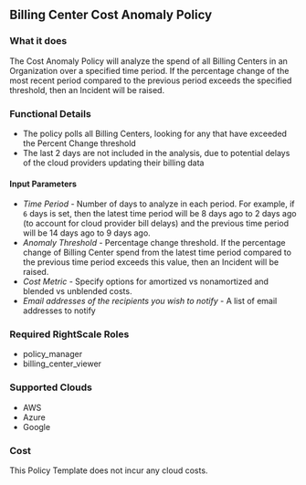 ## Billing Center Cost Anomaly Policy

### What it does
The Cost Anomaly Policy will analyze the spend of all Billing Centers in an Organization over a specified time period.  If the percentage change of the most recent period compared to the previous period exceeds the specified threshold, then an Incident will be raised.  

### Functional Details

- The policy polls all Billing Centers, looking for any that have exceeded the Percent Change threshold
- The last 2 days are not included in the analysis, due to potential delays of the cloud providers updating their billing data

#### Input Parameters

- *Time Period* - Number of days to analyze in each period. For example, if `6` days is set, then the latest time period will be 8 days ago to 2 days ago (to account for cloud provider bill delays) and the previous time period will be 14 days ago to 9 days ago.
- *Anomaly Threshold* - Percentage change threshold.  If the percentage change of Billing Center spend from the latest time period compared to the previous time period exceeds this value, then an Incident will be raised.
- *Cost Metric* - Specify options for amortized vs nonamortized and blended vs unblended costs.
- *Email addresses of the recipients you wish to notify* - A list of email addresses to notify

### Required RightScale Roles

- policy_manager
- billing_center_viewer

### Supported Clouds

- AWS
- Azure
- Google

### Cost

This Policy Template does not incur any cloud costs.

